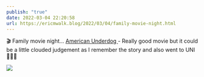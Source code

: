 ```yaml
---
publish: "true"
date: 2022-03-04 22:20:58
url: https://ericmwalk.blog/2022/03/04/family-movie-night.html
---
```

🎬 Family movie night… [American Underdog ](https://m.imdb.com/title/tt11729298/) - Really good movie but it could be a little clouded judgement as I remember the story and also went to UNI 🤷‍♂️😁



![](https://ericmwalk.blog/uploads/2022/e83e0caa90.jpg)